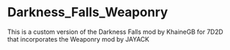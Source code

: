 # Darkness_Falls_Weaponry
This is a custom version of the Darkness Falls mod by KhaineGB for 7D2D that incorporates the Weaponry mod by JAYACK
